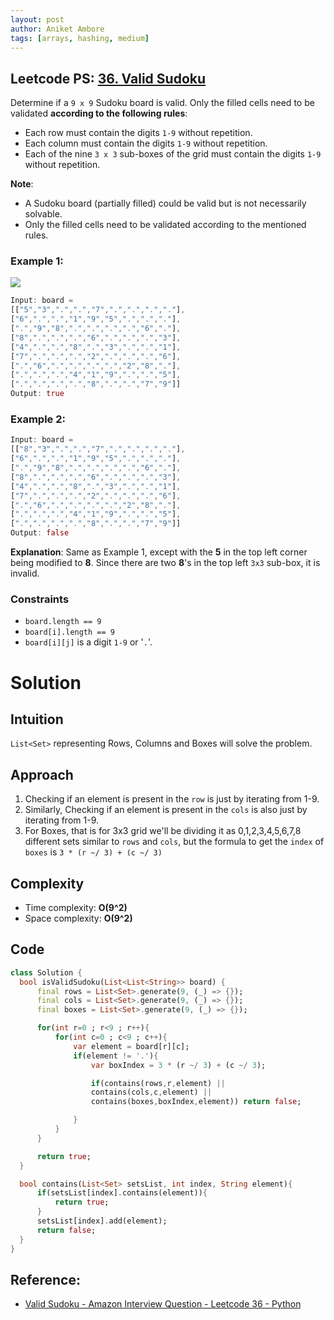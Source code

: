 ```yaml
---
layout: post
author: Aniket Ambore
tags: [arrays, hashing, medium]
---
```


## Leetcode PS: [36. Valid Sudoku](https://leetcode.com/problems/valid-sudoku/description/)

Determine if a `9 x 9` Sudoku board is valid. Only the filled cells need to be validated **according to the following rules**:

- Each row must contain the digits `1-9` without repetition.
- Each column must contain the digits `1-9` without repetition.
- Each of the nine `3 x 3` sub-boxes of the grid must contain the digits `1-9` without repetition.

**Note**:
- A Sudoku board (partially filled) could be valid but is not necessarily solvable.
- Only the filled cells need to be validated according to the mentioned rules.

### Example 1:

![](https://upload.wikimedia.org/wikipedia/commons/thumb/f/ff/Sudoku-by-L2G-20050714.svg/250px-Sudoku-by-L2G-20050714.svg.png)

```dart
Input: board = 
[["5","3",".",".","7",".",".",".","."],
["6",".",".","1","9","5",".",".","."],
[".","9","8",".",".",".",".","6","."],
["8",".",".",".","6",".",".",".","3"],
["4",".",".","8",".","3",".",".","1"],
["7",".",".",".","2",".",".",".","6"],
[".","6",".",".",".",".","2","8","."],
[".",".",".","4","1","9",".",".","5"],
[".",".",".",".","8",".",".","7","9"]]
Output: true
```

### Example 2:

```dart
Input: board = 
[["8","3",".",".","7",".",".",".","."],
["6",".",".","1","9","5",".",".","."],
[".","9","8",".",".",".",".","6","."],
["8",".",".",".","6",".",".",".","3"],
["4",".",".","8",".","3",".",".","1"],
["7",".",".",".","2",".",".",".","6"],
[".","6",".",".",".",".","2","8","."],
[".",".",".","4","1","9",".",".","5"],
[".",".",".",".","8",".",".","7","9"]]
Output: false
```

**Explanation**: Same as Example 1, except with the **5** in the top left corner being modified to **8**. Since there are two **8**'s in the top left `3x3` sub-box, it is invalid.

### Constraints
- `board.length == 9`
- `board[i].length == 9`
- `board[i][j]` is a digit `1-9` or '`.`'.

# Solution

## Intuition
`List<Set>` representing Rows, Columns and Boxes will solve the problem.

## Approach
1. Checking if an element is present in the `row` is just by iterating from 1-9.
2. Similarly, Checking if an element is present in the `cols` is also just by iterating from 1-9.
3. For Boxes, that is for 3x3 grid we'll be dividing it as 0,1,2,3,4,5,6,7,8 different sets similar to `rows` and `cols`, but the formula to get the `index` of `boxes` is `3 * (r ~/ 3) + (c ~/ 3)`

## Complexity
- Time complexity: **O(9^2)**
- Space complexity: **O(9^2)**

## Code

```dart
class Solution {
  bool isValidSudoku(List<List<String>> board) {
      final rows = List<Set>.generate(9, (_) => {});
      final cols = List<Set>.generate(9, (_) => {});
      final boxes = List<Set>.generate(9, (_) => {});

      for(int r=0 ; r<9 ; r++){
          for(int c=0 ; c<9 ; c++){
              var element = board[r][c];
              if(element != '.'){
                  var boxIndex = 3 * (r ~/ 3) + (c ~/ 3);

                  if(contains(rows,r,element) ||
                  contains(cols,c,element) ||
                  contains(boxes,boxIndex,element)) return false;

              }
          }
      }

      return true;
  }

  bool contains(List<Set> setsList, int index, String element){
      if(setsList[index].contains(element)){
          return true;
      }
      setsList[index].add(element);
      return false;
  }
}
```

## Reference:
- [Valid Sudoku - Amazon Interview Question - Leetcode 36 - Python](https://www.youtube.com/watch?v=TjFXEUCMqI8)